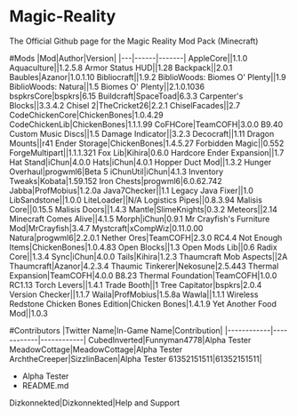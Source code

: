 # Magic-Reality
The Official Github page for the Magic Reality Mod Pack (Minecraft)

#Mods
|Mod|Author|Version|
|---|------|-------|
AppleCore||1.1.0
Aquaculture||1.2.5.8
Armor Status HUD||1.28
Backpack||2.0.1
Baubles|Azanor|1.0.1.10
Bibliocraft||1.9.2
BiblioWoods: Biomes O' Plenty||1.9
BiblioWoods: Natura||1.5
Biomes O' Plenty||2.1.0.1036
bspkrsCore|bspkrs|6.15
Buildcraft|SpaceToad|6.3.3
Carpenter's Blocks||3.3.4.2
Chisel 2|TheCricket26|2.2.1
ChiselFacades||2.7
CodeChickenCore|ChickenBones|1.0.4.29
CodeChickenLib|ChickenBones|1.1.1.99
CoFHCore|TeamCOFH|3.0.0 B9.40
Custom Music Discs||1.5
Damage Indicator||3.2.3
Decocraft||1.11
Dragon Mounts||r41
Ender Storage|ChickenBones|1.4.5.27
Forbidden Magic||0.552
ForgeMultipart||1.1.1.321
Fox Lib|Kihira|0.6.0
Hardcore Ender Expansion||1.7
Hat Stand|iChun|4.0.0
Hats|iChun|4.0.1
Hopper Duct Mod||1.3.2
Hunger Overhaul|progwml6|Beta 5
iChunUtil|iChun|4.1.3
Inventory Tweaks|Kobata|1.59.152
Iron Chests|progwml6|6.0.62.742
Jabba|ProfMobius|1.2.0a
Java7Checker||1.1
Legacy Java Fixer||1.0
LibSandstone||1.0.0
LiteLoader||N/A
Logistics Pipes||0.8.3.94
Malisis Core||0.15.5
Malisis Doors||1.4.3
Mantle|SlimeKnights|0.3.2
Meteors||2.14
Minecraft Comes Alive||4.1.5
Morph|iChun|0.9.1
Mr Crayfish's Furniture Mod|MrCrayfish|3.4.7
Mystcraft|xCompWiz|0.11.0.00
Natura|progwml6|2.2.0.1
Nether Ores|TeamCOFH|2.3.0 RC4.4
Not Enough Items|ChickenBones|1.0.4.83
Open Blocks||1.3
Open Mods Lib||0.6
Radix Core||1.3.4
Sync|iChun|4.0.0
Tails|Kihira|1.2.3
Thaumcraft Mob Aspects||2A
Thaumcraft|Azanor|4.2.3.4
Thaumic Tinkerer|Nekosune|2.5.443
Thermal Expansion|TeamCOFH|4.0.0 B8.23
Thermal Foundation|TeamCOFH|1.0.0 RC1.13
Torch Levers||1.4.1
Trade Booth||1
Tree Capitator|bspkrs|2.0.4
Version Checker||1.1.7
Waila|ProfMobius|1.5.8a
Wawla||1.1.1
Wireless Redstone Chicken Bones Edition|Chicken Bones|1.4.1.9
Yet Another Food Mod||1.0.3

#Contributors
|Twitter Name|In-Game Name|Contribution|
|------------|------------|------------|
CubedInverted|Funnyman4778|Alpha Tester
MeadowCottage|MeadowCottage|Alpha Tester
ArchtheCreeper|SizzlinBacen|Alpha Tester
61352151511|61352151511|<ul><li>Alpha Tester</li><li>README.md</li></ul>
Dizkonnekted|Dizkonnekted|Help and Support
